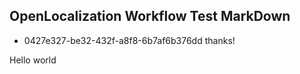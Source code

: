 ## OpenLocalization Workflow Test MarkDown
* 0427e327-be32-432f-a8f8-6b7af6b376dd 
thanks!

Hello world